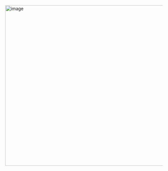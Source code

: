 ㅤㅤㅤㅤㅤㅤㅤㅤㅤㅤㅤㅤㅤㅤㅤㅤ<img width="561" height="512" alt="image" src="https://github.com/user-attachments/assets/06242c81-33b9-49c3-b0b2-a4ea4e4ac44f" />

